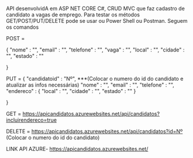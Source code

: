 API desenvolvidA em ASP NET CORE C#, CRUD MVC que faz cadastro de candidato a vagas de emprego. Para testar os métodos GET/POST/PUT/DELETE pode se usar ou Power Shell ou Postman. 
 Seguem os comandos

POST =

{
    "nome" : "",
    "email" : "",
    "telefone" : "",
    "vaga" : "",
    "local" : "",
    "cidade" : "",
    "estado" : ""

}

PUT = 
{
    "candidatoid" : "Nº", ***(Colocar o numero do id do candidato e atualizar as infos necessárias)
    "nome" : "",
    "email" : "",
    "telefone" : "",
    "endereco" : {
    "local" : "",
    "cidade" : "",
    "estado" : ""
    }

}

GET = https://apicandidatos.azurewebsites.net/api/candidatos?incluirendereco=true

DELETE = https://apicandidatos.azurewebsites.net/api/candidatos?id=Nº (Colocar o numero do id do candidato)

LINK API AZURE-
https://apicandidatos.azurewebsites.net/

